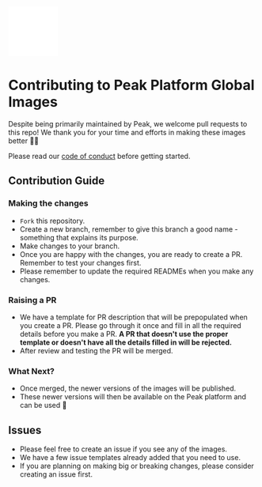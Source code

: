 <img src=".github/images/peak.gif" width="100" height="100" />

# Contributing to Peak Platform Global Images
Despite being primarily maintained by Peak, we welcome pull requests to this repo! We thank you for your time and efforts in making these images better 🙌🏻

Please read our [code of conduct](./CODE_OF_CONDUCT.md) before getting started.

## Contribution Guide
### Making the changes
- `Fork` this repository.
- Create a new branch, remember to give this branch a good name - something that explains its purpose.
- Make changes to your branch.
- Once you are happy with the changes, you are ready to create a PR. Remember to test your changes first.
- Please remember to update the required READMEs when you make any changes.

### Raising a PR
- We have a template for PR description that will be prepopulated when you create a PR. Please go through it once and fill in all the required details before you make a PR. **A PR that doesn't use the proper template or doesn't have all the details filled in will be rejected.**
- After review and testing the PR will be merged.

### What Next?
- Once merged, the newer versions of the images will be published.
- These newer versions will then be available on the Peak platform and can be used 🎉

## Issues
- Please feel free to create an issue if you see any of the images.
- We have a few issue templates already added that you need to use.
- If you are planning on making big or breaking changes, please consider creating an issue first.